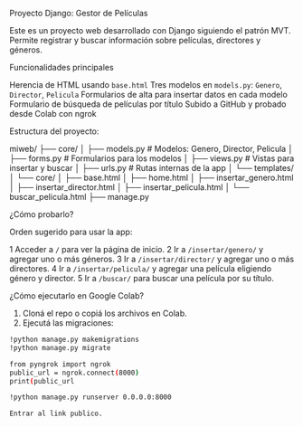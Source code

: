 Proyecto Django: Gestor de Películas

Este es un proyecto web desarrollado con Django siguiendo el patrón MVT.  
Permite registrar y buscar información sobre películas, directores y géneros.


Funcionalidades principales

Herencia de HTML usando `base.html`
Tres modelos en `models.py`: `Genero`, `Director`, `Pelicula`
Formularios de alta para insertar datos en cada modelo
Formulario de búsqueda de películas por título
Subido a GitHub y probado desde Colab con ngrok


Estructura del proyecto:

miweb/
├── core/
│   ├── models.py        # Modelos: Genero, Director, Pelicula
│   ├── forms.py         # Formularios para los modelos
│   ├── views.py         # Vistas para insertar y buscar
│   ├── urls.py          # Rutas internas de la app
│   └── templates/
│       └── core/
│           ├── base.html
│           ├── home.html
│           ├── insertar_genero.html
│           ├── insertar_director.html
│           ├── insertar_pelicula.html
│           └── buscar_pelicula.html
├── manage.py


 ¿Cómo probarlo?

Orden sugerido para usar la app:

1 Acceder a `/` para ver la página de inicio.
2 Ir a `/insertar/genero/` y agregar uno o más géneros.
3 Ir a `/insertar/director/` y agregar uno o más directores.
4 Ir a `/insertar/pelicula/` y agregar una película eligiendo género y director.
5 Ir a `/buscar/` para buscar una película por su título.


¿Cómo ejecutarlo en Google Colab?

1. Cloná el repo o copiá los archivos en Colab.
2. Ejecutá las migraciones: 

```bash
!python manage.py makemigrations
!python manage.py migrate

from pyngrok import ngrok
public_url = ngrok.connect(8000)
print(public_url

!python manage.py runserver 0.0.0.0:8000

Entrar al link publico.

